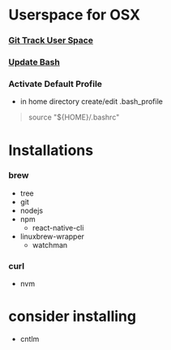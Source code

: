 # Userspace for OSX

### [Git Track User Space](https://developer.atlassian.com/blog/2016/02/best-way-to-store-dotfiles-git-bare-repo/)

### [Update Bash](.rsrc/updateBash.md)

### Activate Default Profile
* in home directory create/edit .bash_profile
> source "${HOME}/.bashrc"

# Installations

### brew
* tree
* git
* nodejs
* npm
	* react-native-cli
* linuxbrew-wrapper
	* watchman

### curl
* nvm

# consider installing
* cntlm
